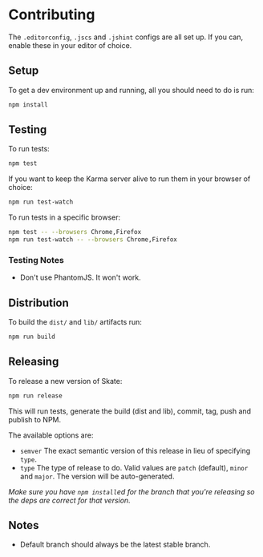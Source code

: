# Contributing

The `.editorconfig`, `.jscs` and `.jshint` configs are all set up. If you can, enable these in your editor of choice.

## Setup

To get a dev environment up and running, all you should need to do is run:

```bash
npm install
```
## Testing

To run tests:

```bash
npm test
```

If you want to keep the Karma server alive to run them in your browser of choice:

```bash
npm run test-watch
```

To run tests in a specific browser:

```bash
npm test -- --browsers Chrome,Firefox
npm run test-watch -- --browsers Chrome,Firefox
```

### Testing Notes

- Don't use PhantomJS. It won't work.

## Distribution

To build the `dist/` and `lib/` artifacts run:

```bash
npm run build
```

## Releasing

To release a new version of Skate:

```bash
npm run release
```

This will run tests, generate the build (dist and lib), commit, tag, push and publish to NPM.

The available options are:

- `semver` The exact semantic version of this release in lieu of specifying `type`.
- `type` The type of release to do. Valid values are `patch` (default), `minor` and `major`. The version will be auto-generated.

*Make sure you have `npm install`ed for the branch that you're releasing so the deps are correct for that version.*

## Notes

- Default branch should always be the latest stable branch.